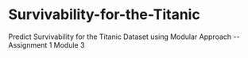 # Survivability-for-the-Titanic
Predict Survivability for the Titanic Dataset using Modular Approach -- Assignment 1 Module 3
